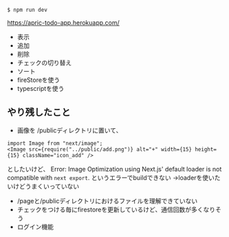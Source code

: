 ```
$ npm run dev
```
https://apric-todo-app.herokuapp.com/

- 表示
- 追加
- 削除
- チェックの切り替え
- ソート
- fireStoreを使う
- typescriptを使う

## やり残したこと
- 画像を /publicディレクトリに置いて、
```
import Image from "next/image";
<Image src={require("../public/add.png")} alt="+" width={15} height={15} className="icon_add" />
```
としたいけど、
Error: Image Optimization using Next.js' default loader is not compatible with `next export`. というエラーでbuildできない
→loaderを使いたいけどうまくいっていない
- /pageと/publicディレクトリにおけるファイルを理解できていない
- チェックをつける毎にfirestoreを更新しているけど、通信回数が多くなりそう
- ログイン機能
